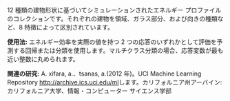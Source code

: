 12 種類の建物形状に基づいてシミュレーションされたエネルギー プロファイルのコレクションです。それぞれの建物を領域、ガラス部分、および向きの種類など、8 特徴によって区別されています。<p></p><b>使用法:</b> エネルギー効率を実際の値を持つ 2 つの応答のいずれかとして評価を予測する回帰または分類を使用します。マルチクラス分類の場合、応答変数が最も近い整数に丸められます。<p> </p><b>関連の研究:</b> A. xifara, a.、tsanas, a.(2012 年)。UCI Machine Learning Repository <a href="http://archive.ics.uci.edu/ml">http://archive.ics.uci.edu/ml</a>します。カリフォルニア州アーバイン: カリフォルニア大学、情報・コンピューター サイエンス学部




